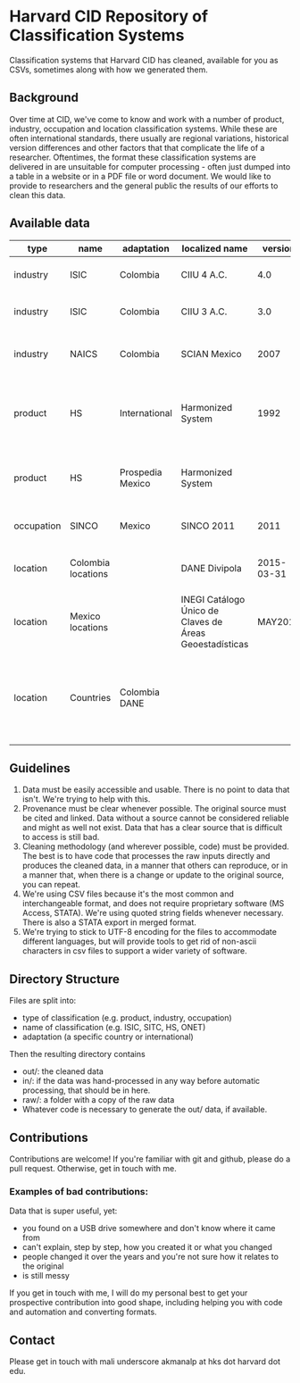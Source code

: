 # Harvard CID Repository of Classification Systems

Classification systems that Harvard CID has cleaned, available for you as CSVs, sometimes along with how we generated them.

## Background

Over time at CID, we've come to know and work with a number of product, industry, occupation and location classification systems. While these are often international standards, there usually are regional variations, historical version differences and other factors that that complicate the life of a researcher. Oftentimes, the format these classification systems are delivered in are unsuitable for computer processing - often just dumped into a table in a website or in a PDF file or word document. We would like to provide to researchers and the general public the results of our efforts to clean this data.

## Available data

type|name|adaptation|localized name|version|description|link
----|----|----------|--------------|-------|-----------|----
industry|ISIC|Colombia|CIIU 4 A.C.|4.0|ISIC 4.0, colombian version.|[here](industry/ISIC/Colombia)
industry|ISIC|Colombia|CIIU 3 A.C.|3.0|ISIC 3.0, colombian version.|[here](industry/ISIC/Colombia)
industry|NAICS|Colombia|SCIAN Mexico|2007|NAICS 2007, mexican version with translations.|[here](industry/NAICS/Mexico)
product|HS|International|Harmonized System|1992|Harmonized system, as used by the Atlas of Economic Complexity.|[here](product/HS/Atlas)
product|HS|Prospedia Mexico|Harmonized System||Harmonized system for mexico, adapted for Prospedia|[here](product/HS/Mexico_Prospedia)
occupation|SINCO|Mexico|SINCO 2011|2011|Mexican occupations system|[here](occupation/SINCO/Mexico)
location|Colombia locations||DANE Divipola|2015-03-31|Colombian administrative regions, from DANE.|[here](location/Colombia/DANE)
location|Mexico locations||INEGI Catálogo Único de Claves de Áreas Geoestadísticas|MAY2015|Mexican administrative regions, from INEGI.|[here](location/Mexico/INEGI)
location|Countries|Colombia DANE|||Colombian version of the ISO alpha-3 codes + numbers for trade (aduanas) Data.|[here](location/International/DANE)

## Guidelines

1. Data must be easily accessible and usable. There is no point to data that isn't. We're trying to help with this.
2. Provenance must be clear whenever possible. The original source must be cited and linked. Data without a source cannot be considered reliable and might as well not exist. Data that has a clear source that is difficult to access is still bad. 
3. Cleaning methodology (and wherever possible, code) must be provided. The best is to have code that processes the raw inputs directly and produces the cleaned data, in a manner that others can reproduce, or in a manner that, when there is a change or update to the original source, you can repeat.
4. We're using CSV files because it's the most common and interchangeable format, and does not require proprietary software (MS Access, STATA). We're using quoted string fields whenever necessary. There is also a STATA export in merged format.
5. We're trying to stick to UTF-8 encoding for the files to accommodate different languages, but will provide tools to get rid of non-ascii characters in csv files to support a wider variety of software.

## Directory Structure

Files are split into:
- type of classification (e.g. product, industry, occupation)
- name of classification (e.g. ISIC, SITC, HS, ONET)
- adaptation (a specific country or international)

Then the resulting directory contains
- out/: the cleaned data
- in/: if the data was hand-processed in any way before automatic processing, that should be in here.
- raw/: a folder with a copy of the raw data
- Whatever code is necessary to generate the out/ data, if available.

## Contributions

Contributions are welcome! If you're familiar with git and github, please do a pull request. Otherwise, get in touch with me.

### Examples of bad contributions:

Data that is super useful, yet:
- you found on a USB drive somewhere and don't know where it came from
- can't explain, step by step, how you created it or what you changed
- people changed it over the years and you're not sure how it relates to the original
- is still messy

If you get in touch with me, I will do my personal best to get your prospective contribution into good shape, including helping you with code and automation and converting formats.

## Contact

Please get in touch with mali underscore akmanalp at hks dot harvard dot edu.

